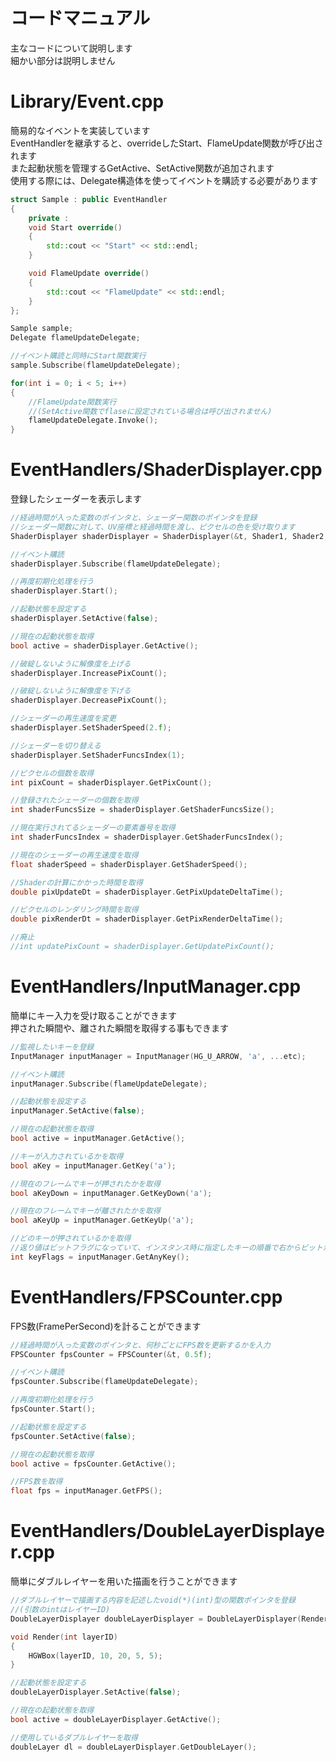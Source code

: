 <!--

GitHub上で見る場合
https://github.com/NidoKota/HGShader/blob/main/CODEMANUAL.md

-->

# コードマニュアル
主なコードについて説明します<br>
細かい部分は説明しません<br>

# Library/Event.cpp
簡易的なイベントを実装しています<br>
EventHandlerを継承すると、overrideしたStart、FlameUpdate関数が呼び出されます<br>
また起動状態を管理するGetActive、SetActive関数が追加されます<br>
使用する際には、Delegate構造体を使ってイベントを購読する必要があります<br>

```C++
struct Sample : public EventHandler
{
    private : 
    void Start override()
    {
        std::cout << "Start" << std::endl;
    }

    void FlameUpdate override()
    {
        std::cout << "FlameUpdate" << std::endl;
    }
};
```

```C++
Sample sample;
Delegate flameUpdateDelegate;

//イベント購読と同時にStart関数実行
sample.Subscribe(flameUpdateDelegate);

for(int i = 0; i < 5; i++)
{
    //FlameUpdate関数実行
    //(SetActive関数でflaseに設定されている場合は呼び出されません)
    flameUpdateDelegate.Invoke();
}
```

# EventHandlers/ShaderDisplayer.cpp
登録したシェーダーを表示します<br>

```C++
//経過時間が入った変数のポインタと、シェーダー関数のポインタを登録
//シェーダー関数に対して、UV座標と経過時間を渡し、ピクセルの色を受け取ります
ShaderDisplayer shaderDisplayer = ShaderDisplayer(&t, Shader1, Shader2, ...etc);

//イベント購読
shaderDisplayer.Subscribe(flameUpdateDelegate);

//再度初期化処理を行う
shaderDisplayer.Start();

//起動状態を設定する
shaderDisplayer.SetActive(false);

//現在の起動状態を取得
bool active = shaderDisplayer.GetActive();
```

```C++
//破綻しないように解像度を上げる
shaderDisplayer.IncreasePixCount();

//破綻しないように解像度を下げる
shaderDisplayer.DecreasePixCount();

//シェーダーの再生速度を変更
shaderDisplayer.SetShaderSpeed(2.f);

//シェーダーを切り替える
shaderDisplayer.SetShaderFuncsIndex(1);

//ピクセルの個数を取得
int pixCount = shaderDisplayer.GetPixCount();

//登録されたシェーダーの個数を取得
int shaderFuncsSize = shaderDisplayer.GetShaderFuncsSize();

//現在実行されてるシェーダーの要素番号を取得
int shaderFuncsIndex = shaderDisplayer.GetShaderFuncsIndex();

//現在のシェーダーの再生速度を取得
float shaderSpeed = shaderDisplayer.GetShaderSpeed();

//Shaderの計算にかかった時間を取得
double pixUpdateDt = shaderDisplayer.GetPixUpdateDeltaTime();

//ピクセルのレンダリング時間を取得
double pixRenderDt = shaderDisplayer.GetPixRenderDeltaTime();

//廃止
//int updatePixCount = shaderDisplayer.GetUpdatePixCount();
```

# EventHandlers/InputManager.cpp
簡単にキー入力を受け取ることができます<br>
押された瞬間や、離された瞬間を取得する事もできます<br>

```C++
//監視したいキーを登録
InputManager inputManager = InputManager(HG_U_ARROW, 'a', ...etc);

//イベント購読
inputManager.Subscribe(flameUpdateDelegate);

//起動状態を設定する
inputManager.SetActive(false);

//現在の起動状態を取得
bool active = inputManager.GetActive();
```

```C++
//キーが入力されているかを取得
bool aKey = inputManager.GetKey('a');

//現在のフレームでキーが押されたかを取得
bool aKeyDown = inputManager.GetKeyDown('a');

//現在のフレームでキーが離されたかを取得
bool aKeyUp = inputManager.GetKeyUp('a');

//どのキーが押されているかを取得
//返り値はビットフラグになっていて、インスタンス時に指定したキーの順番で右からビットが立つ
int keyFlags = inputManager.GetAnyKey();
```

# EventHandlers/FPSCounter.cpp
FPS数(FramePerSecond)を計ることができます<br>

```C++
//経過時間が入った変数のポインタと、何秒ごとにFPS数を更新するかを入力
FPSCounter fpsCounter = FPSCounter(&t, 0.5f);

//イベント購読
fpsCounter.Subscribe(flameUpdateDelegate);

//再度初期化処理を行う
fpsCounter.Start();

//起動状態を設定する
fpsCounter.SetActive(false);

//現在の起動状態を取得
bool active = fpsCounter.GetActive();
```

```C++
//FPS数を取得
float fps = inputManager.GetFPS();
```

# EventHandlers/DoubleLayerDisplayer.cpp
簡単にダブルレイヤーを用いた描画を行うことができます

```C++
//ダブルレイヤーで描画する内容を記述したvoid(*)(int)型の関数ポインタを登録
//(引数のintはレイヤーID)
DoubleLayerDisplayer doubleLayerDisplayer = DoubleLayerDisplayer(Render);

void Render(int layerID)
{
    HGWBox(layerID, 10, 20, 5, 5);
}

//起動状態を設定する
doubleLayerDisplayer.SetActive(false);

//現在の起動状態を取得
bool active = doubleLayerDisplayer.GetActive();
```

```C++
//使用しているダブルレイヤーを取得
doubleLayer dl = doubleLayerDisplayer.GetDoubleLayer();
```
